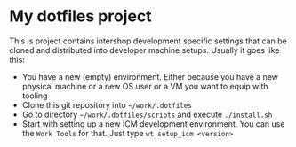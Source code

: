 # My dotfiles project
This is project contains intershop development specific settings that can be
cloned and distributed into developer machine setups. Usually it goes like
this:
- You have a new (empty) environment. Either because you have a new physical
  machine or a new OS user or a VM you want to equip with tooling
- Clone this git repository into `~/work/.dotfiles`
- Go to directory `~/work/.dotfiles/scripts` and execute `./install.sh`
- Start with setting up a new ICM development environment. You can use the
  `Work Tools` for that. Just type `wt setup_icm <version>`
